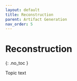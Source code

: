 ```yaml
---
layout: default
title: Reconstruction
parent: Artifact Generation
nav_order: 5
---
```


# Reconstruction
{: .no_toc }

Topic text
